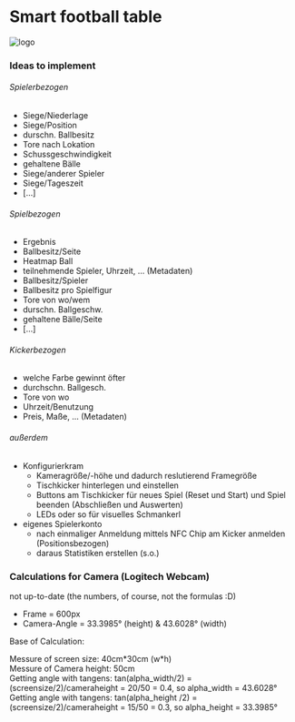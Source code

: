 # Smart football table

![logo](https://github.com/KingMus/smart-football-table/blob/master/SFT_Logo_small.png)

### Ideas to implement

###### Spielerbezogen

* Siege/Niederlage
* Siege/Position
* durschn. Ballbesitz
* Tore nach Lokation
* Schussgeschwindigkeit
* gehaltene Bälle
* Siege/anderer Spieler
* Siege/Tageszeit
* [...]

###### Spielbezogen

* Ergebnis
* Ballbesitz/Seite
* Heatmap Ball
* teilnehmende Spieler, Uhrzeit, ... (Metadaten)
* Ballbesitz/Spieler
* Ballbesitz pro Spielfigur
* Tore von wo/wem
* durschn. Ballgeschw.
* gehaltene Bälle/Seite
* [...]

###### Kickerbezogen

* welche Farbe gewinnt öfter
* durchschn. Ballgesch.
* Tore von wo
* Uhrzeit/Benutzung
* Preis, Maße, ... (Metadaten)

###### außerdem

* Konfigurierkram
  * Kameragröße/-höhe und dadurch reslutierend Framegröße
  * Tischkicker hinterlegen und einstellen
  * Buttons am Tischkicker für neues Spiel (Reset und Start) und Spiel beenden (Abschließen und Auswerten)
  * LEDs oder so für visuelles Schmankerl
* eigenes Spielerkonto
  * nach einmaliger Anmeldung mittels NFC Chip am Kicker anmelden (Positionsbezogen)
  * daraus Statistiken erstellen (s.o.)

### Calculations for Camera (Logitech Webcam)

not up-to-date (the numbers, of course, not the formulas :D)

* Frame = 600px
* Camera-Angle = 33.3985° (height) & 43.6028° (width)

Base of Calculation:

Messure of screen size: 40cm\*30cm (w\*h) <br>
Messure of Camera height: 50cm <br>
Getting angle with tangens: tan(alpha_width/2) = (screensize/2)/cameraheight = 20/50 = 0.4, so alpha_width = 43.6028° <br>
Getting angle with tangens: tan(alpha_height /2) = (screensize/2)/cameraheight = 15/50 = 0.3, so alpha_height = 33.3985° <br>
